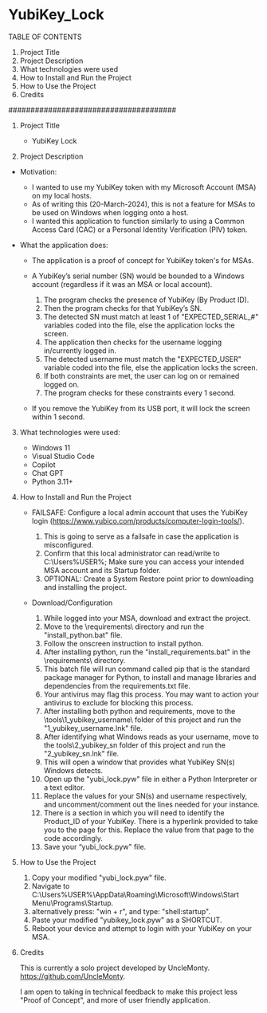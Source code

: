 # YubiKey_Lock

TABLE OF CONTENTS

1) Project Title
2) Project Description
3) What technologies were used
4) How to Install and Run the Project
5) How to Use the Project
6) Credits

######################################

1. Project Title

   - YubiKey Lock

2. Project Description

- Motivation:
   
  - I wanted to use my YubiKey token with my Microsoft Account (MSA) on my local hosts.
  - As of writing this (20-March-2024), this is not a feature for MSAs to be used on Windows when logging onto a host.
  - I wanted this application to function similarly to using a Common Access Card (CAC) or a Personal Identity Verification (PIV) token.

- What the application does:
  
   - The application is a proof of concept for YubiKey token's for MSAs.
   - A YubiKey’s serial number (SN) would be bounded to a Windows account (regardless if it was an MSA or local account).
   
      1) The program checks the presence of YubiKey (By Product ID).
      2) Then the program checks for that YubiKey’s SN.
      3) The detected SN must match at least 1 of "EXPECTED_SERIAL_#" variables coded into the file, else the application locks the screen.
      4) The application then checks for the username logging in/currently logged in.
      5) The detected username must match the "EXPECTED_USER" variable coded into the file, else the application locks the screen.
      6) If both constraints are met, the user can log on or remained logged on.
      7) The program checks for these constraints every 1 second.

   - If you remove the YubiKey from its USB port, it will lock the screen within 1 second. 

3. What technologies were used:
   
   - Windows 11
   - Visual Studio Code
   - Copilot
   - Chat GPT
   - Python 3.11+

4. How to Install and Run the Project

   - FAILSAFE: Configure a local admin account that uses the YubiKey login (https://www.yubico.com/products/computer-login-tools/).
      1) This is going to serve as a failsafe in case the application is misconfigured.
      2) Confirm that this local administrator can read/write to C:\Users\%USER%; Make sure you can access your intended MSA account and its Startup folder.
      3) OPTIONAL: Create a System Restore point prior to downloading and installing the project.
   
   - Download/Configuration
   
      1) While logged into your MSA, download and extract the project.
      2) Move to the \requirements\ directory and run the "install_python.bat" file.
      3) Follow the onscreen instruction to install python.
      4) After installing python, run the "install_requirements.bat" in the \requirements\ directory.
      5) This batch file will run command called pip that is the standard package manager for Python, to install and manage libraries and dependencies from the requirements.txt file.
      6) Your antivirus may flag this process. You may want to action your antivirus to exclude for blocking this process.
      7) After installing both python and requirements, move to the \tools\1_yubikey_username\ folder of this project and run the "1_yubikey_username.lnk" file.
      8) After identifying what Windows reads as your username, move to the tools\2_yubikey_sn folder of this project and run the "2_yubikey_sn.lnk" file.
      10) This will open a window that provides what YubiKey SN(s) Windows detects.
      11) Open up the "yubi_lock.pyw" file in either a Python Interpreter or a text editor.
      12) Replace the values for your SN(s) and username respectively, and uncomment/comment out the lines needed for your instance.
      13) There is a section in which you will need to identify the Product_ID of your YubiKey. There is a hyperlink provided to take you to the page for this. Replace the value from that page to the code accordingly.
      14) Save your “yubi_lock.pyw" file.

5. How to Use the Project
   
   1) Copy your modified "yubi_lock.pyw" file.
   2) Navigate to C:\Users\%USER%\AppData\Roaming\Microsoft\Windows\Start Menu\Programs\Startup.
   3) alternatively press: "win + r", and type: "shell:startup".
   4) Paste your modified "yubikey_lock.pyw" as a SHORTCUT.
   5) Reboot your device and attempt to login with your YubiKey on your MSA.

7. Credits

   This is currently a solo project developed by UncleMonty.
   https://github.com/UncleMonty.

   I am open to taking in technical feedback to make this project less "Proof of Concept", and more of user friendly application.
